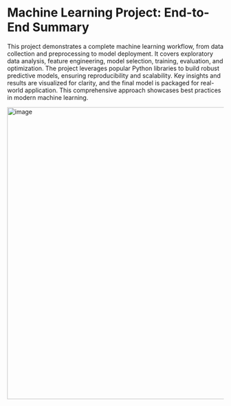 # Machine Learning Project: End-to-End Summary

This project demonstrates a complete machine learning workflow, from data collection and preprocessing to model deployment. It covers exploratory data analysis, feature engineering, model selection, training, evaluation, and optimization. The project leverages popular Python libraries to build robust predictive models, ensuring reproducibility and scalability. Key insights and results are visualized for clarity, and the final model is packaged for real-world application. This comprehensive approach showcases best practices in modern machine learning.

<img width="1097" height="679" alt="image" src="https://github.com/user-attachments/assets/3133f73c-5159-44eb-8fdd-41bedb6926be" />

